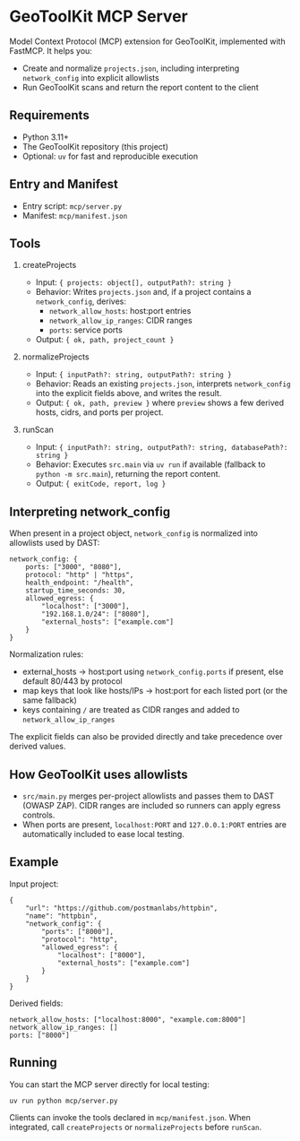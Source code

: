 # GeoToolKit MCP Server

Model Context Protocol (MCP) extension for GeoToolKit, implemented with FastMCP. It helps you:

- Create and normalize `projects.json`, including interpreting `network_config` into explicit allowlists
- Run GeoToolKit scans and return the report content to the client

## Requirements

- Python 3.11+
- The GeoToolKit repository (this project)
- Optional: `uv` for fast and reproducible execution

## Entry and Manifest

- Entry script: `mcp/server.py`
- Manifest: `mcp/manifest.json`

## Tools

1) createProjects
	 - Input: `{ projects: object[], outputPath?: string }`
	 - Behavior: Writes `projects.json` and, if a project contains a `network_config`, derives:
		 - `network_allow_hosts`: host:port entries
		 - `network_allow_ip_ranges`: CIDR ranges
		 - `ports`: service ports
	 - Output: `{ ok, path, project_count }`

2) normalizeProjects
	 - Input: `{ inputPath?: string, outputPath?: string }`
	 - Behavior: Reads an existing `projects.json`, interprets `network_config` into the explicit fields above, and writes the result.
	 - Output: `{ ok, path, preview }` where `preview` shows a few derived hosts, cidrs, and ports per project.

3) runScan
	 - Input: `{ inputPath?: string, outputPath?: string, databasePath?: string }`
	 - Behavior: Executes `src.main` via `uv run` if available (fallback to `python -m src.main`), returning the report content.
	 - Output: `{ exitCode, report, log }`

## Interpreting network_config

When present in a project object, `network_config` is normalized into allowlists used by DAST:

```
network_config: {
	ports: ["3000", "8080"],
	protocol: "http" | "https",
	health_endpoint: "/health",
	startup_time_seconds: 30,
	allowed_egress: {
		"localhost": ["3000"],
		"192.168.1.0/24": ["8080"],
		"external_hosts": ["example.com"]
	}
}
```

Normalization rules:
- external_hosts → host:port using `network_config.ports` if present, else default 80/443 by protocol
- map keys that look like hosts/IPs → host:port for each listed port (or the same fallback)
- keys containing `/` are treated as CIDR ranges and added to `network_allow_ip_ranges`

The explicit fields can also be provided directly and take precedence over derived values.

## How GeoToolKit uses allowlists

- `src/main.py` merges per-project allowlists and passes them to DAST (OWASP ZAP). CIDR ranges are included so runners can apply egress controls.
- When ports are present, `localhost:PORT` and `127.0.0.1:PORT` entries are automatically included to ease local testing.

## Example

Input project:

```
{
	"url": "https://github.com/postmanlabs/httpbin",
	"name": "httpbin",
	"network_config": {
		"ports": ["8000"],
		"protocol": "http",
		"allowed_egress": {
			"localhost": ["8000"],
			"external_hosts": ["example.com"]
		}
	}
}
```

Derived fields:

```
network_allow_hosts: ["localhost:8000", "example.com:8000"]
network_allow_ip_ranges: []
ports: ["8000"]
```

## Running

You can start the MCP server directly for local testing:

```
uv run python mcp/server.py
```

Clients can invoke the tools declared in `mcp/manifest.json`. When integrated, call `createProjects` or `normalizeProjects` before `runScan`.

